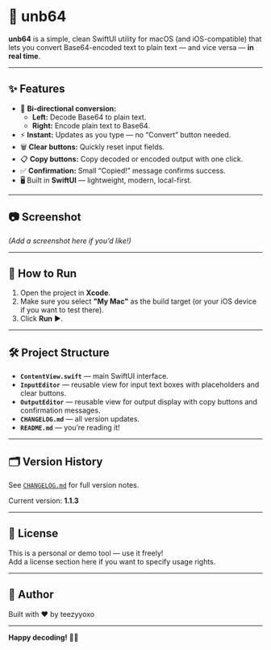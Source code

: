 # 🧩 unb64

**unb64** is a simple, clean SwiftUI utility for macOS (and iOS-compatible) that lets you convert Base64-encoded text to plain text — and vice versa — **in real time**.

---

## ✨ Features

- 🔀 **Bi-directional conversion:**  
  - **Left:** Decode Base64 to plain text.
  - **Right:** Encode plain text to Base64.
- ⚡ **Instant:** Updates as you type — no “Convert” button needed.
- 🗑️ **Clear buttons:** Quickly reset input fields.
- 📋 **Copy buttons:** Copy decoded or encoded output with one click.
- ✅ **Confirmation:** Small “Copied!” message confirms success.
- 🖥️ Built in **SwiftUI** — lightweight, modern, local-first.

---

## 📷 Screenshot

_(Add a screenshot here if you’d like!)_

---

## 🚀 How to Run

1. Open the project in **Xcode**.
2. Make sure you select **"My Mac"** as the build target (or your iOS device if you want to test there).
3. Click **Run** ▶️.

---

## 🛠️ Project Structure

- **`ContentView.swift`** — main SwiftUI interface.
- **`InputEditor`** — reusable view for input text boxes with placeholders and clear buttons.
- **`OutputEditor`** — reusable view for output display with copy buttons and confirmation messages.
- **`CHANGELOG.md`** — all version updates.
- **`README.md`** — you’re reading it!

---

## 🗂️ Version History

See [`CHANGELOG.md`](./CHANGELOG.md) for full version notes.

Current version: **1.1.3**

---

## 🤝 License

This is a personal or demo tool — use it freely!  
Add a license section here if you want to specify usage rights.

---

## 🧩 Author

Built with ❤️ by teezyyoxo

---

**Happy decoding!** 🔑✨
